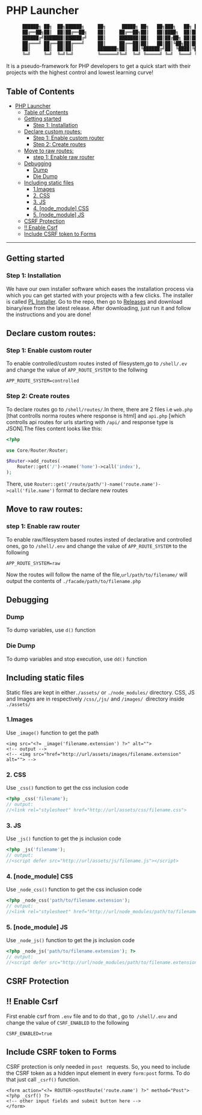 # PHP Launcher

```bash
      ██████╗ ██╗  ██╗██████╗     ██╗      █████╗ ██╗   ██╗███╗   ██╗ ██████╗██╗  ██╗███████╗██████╗ 
      ██╔══██╗██║  ██║██╔══██╗    ██║     ██╔══██╗██║   ██║████╗  ██║██╔════╝██║  ██║██╔════╝██╔══██╗
      ██████╔╝███████║██████╔╝    ██║     ███████║██║   ██║██╔██╗ ██║██║     ███████║█████╗  ██████╔╝
      ██╔═══╝ ██╔══██║██╔═══╝     ██║     ██╔══██║██║   ██║██║╚██╗██║██║     ██╔══██║██╔══╝  ██╔══██╗
      ██║     ██║  ██║██║         ███████╗██║  ██║╚██████╔╝██║ ╚████║╚██████╗██║  ██║███████╗██║  ██║
      ╚═╝     ╚═╝  ╚═╝╚═╝         ╚══════╝╚═╝  ╚═╝ ╚═════╝ ╚═╝  ╚═══╝ ╚═════╝╚═╝  ╚═╝╚══════╝╚═╝  ╚═╝
```

It is a pseudo-framework for PHP developers to get a quick start with their projects with the highest control and lowest learning curve!

## Table of Contents

- [PHP Launcher](#php-launcher)
  - [Table of Contents](#table-of-contents)
  - [Getting started](#getting-started)
    - [Step 1: Installation](#step-1-installation)
  - [Declare custom routes:](#declare-custom-routes)
    - [Step 1: Enable custom router](#step-1-enable-custom-router)
    - [Step 2: Create routes](#step-2-create-routes)
  - [Move to raw routes:](#move-to-raw-routes)
    - [step 1: Enable raw router](#step-1-enable-raw-router)
  - [Debugging](#debugging)
    - [Dump](#dump)
    - [Die Dump](#die-dump)
  - [Including static files](#including-static-files)
    - [1.Images](#1images)
    - [2. CSS](#2-css)
    - [3. JS](#3-js)
    - [4. \[node\_module\] CSS](#4-node_module-css)
    - [5. \[node\_module\] JS](#5-node_module-js)
  - [CSRF Protection](#csrf-protection)
  - [!! Enable Csrf](#-enable-csrf)
  - [Include CSRF token to Forms](#include-csrf-token-to-forms)

___

## Getting started

### Step 1: Installation

We have our own installer software which eases the installation process via which you can get started with your projects with a few clicks. The installer is called [PL Installer](https://github.com/hind-sagar-biswas/pl_installer). Go to the repo, then go to [Releases](https://github.com/hind-sagar-biswas/pl_installer/releases) and download binary/exe from the latest release. After downloading, just run it and follow the instructions and you are done!

## Declare custom routes:

### Step 1: Enable custom router

To enable controlled/custom routes insted of filesystem,go to `/shell/.ev` and change the value of `APP_ROUTE_SYSTEM` to the follwing

```env
APP_ROUTE_SYSTEM=controlled
```

### Step 2: Create routes

To declare routes go to `/shell/routes/`.In there, there are 2 files i.e `web.php` [that controlls norma routes where response is html] and `api.php` [which controlls api routes for urls starting with `/api/` and response type is JSON].The files content looks like this:
 
```php
<?php

use Core/Router/Router;

$Router->add_routes(
    Router::get('/')->name('home')->call('index'),
);

```

There, use `Router::get('/route/path/')-name('route.name')->call('file.name')` format to declare new routes 

## Move to raw routes:

### step 1: Enable raw router

To enable raw/filesystem based routes insted of declarative and controlled ones, go to `/shell/.env` and change the value of  `APP_ROUTE_SYSTEM` to the following

```env
APP_ROUTE_SYSTEM=raw
```

Now the routes will follow the name of the file,`url/path/to/filename/` will output the contents of `./facade/path/to/filename.php`

## Debugging

### Dump

To dump variables, use `d()` function

### Die Dump

To dump variables and stop execution, use `dd()` function

## Including static files

Static files are kept in either`./assets/` or `./node_modules/` directory. CSS, JS and Images are in respectively `/css/`,`/js/` and `/images/ `directory inside `./assets/`

### 1.Images

Use `_image()` function to get the path

```blade
<img src="<?= _image('filename.extension') ?>" alt="">
<!-- output -->
<!-- <img src="href="http://url/assets/images/filename.extension" alt=""> -->
```

### 2. CSS

Use `_css()` function to get the css inclusion code

```php
<?php _css('filename');
// output:
//<link rel="stylesheet" href="http://url/assets/css/filename.css">


```

### 3. JS

Use `_js()` function to get the js inclusion code

```php
<?php _js('filename');
// output:
//<script defer src="http://url/assets/js/filename.js"></script>

```

### 4. [node_module] CSS

Use `_node_css()` function to get the css inclusion code

```php
<?php _node_css('path/to/filename.extension');
// output:
//<link rel="stylesheet" href="http://url/node_modules/path/to/filename.extension">

```

### 5. [node_module] JS

Use `_node_js()` function to get the js inclusion code

```php
<?php _node_js('path/to/filename.extension'); ?>
// output:
//<script defer src="http://url/node_modules/path/to/filename.extension"></script>

```

## CSRF Protection

## !! Enable Csrf

First enable csrf from `.env` file and to do that , go to` /shell/.env` and change the value of `CSRF_ENABLED` to the following

```env
CSRF_ENABLED=true
```

## Include CSRF token to Forms

CSRF protection is only needed in `post ` requests. So, you need to include the CSRF token as a hidden input element in every `form:post` forms. To do that just call `_csrf()` function.

```blade
<form action="<?= ROUTER->postRoute('route.name') ?>" method="Post">
<?php _csrf() ?>
<!-- other input fields and submit button here -->
</form>
```

